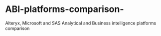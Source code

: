 # ABI-platforms-comparison-
Alteryx, Microsoft and SAS Analytical and Business intelligence platforms comparison
